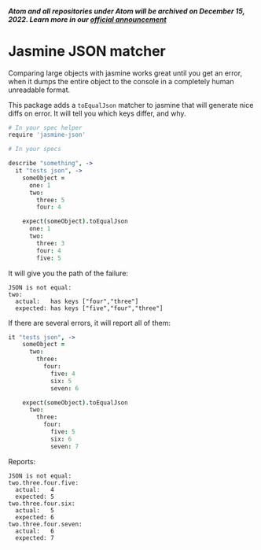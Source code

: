 ##### Atom and all repositories under Atom will be archived on December 15, 2022. Learn more in our [official announcement](https://github.blog/2022-06-08-sunsetting-atom/)
 # Jasmine JSON matcher

Comparing large objects with jasmine works great until you get an error, when it
dumps the entire object to the console in a completely human unreadable format.

This package adds a `toEqualJson` matcher to jasmine that will generate nice
diffs on error. It will tell you which keys differ, and why.

```coffee
# In your spec helper
require 'jasmine-json'

# In your specs

describe "something", ->
  it "tests json", ->
    someObject =
      one: 1
      two:
        three: 5
        four: 4

    expect(someObject).toEqualJson
      one: 1
      two:
        three: 3
        four: 4
        five: 5
```

It will give you the path of the failure:

```
JSON is not equal:
two:
  actual:   has keys ["four","three"]
  expected: has keys ["five","four","three"]
```

If there are several errors, it will report all of them:

```coffee
it "tests json", ->
    someObject =
      two:
        three:
          four:
            five: 4
            six: 5
            seven: 6

    expect(someObject).toEqualJson
      two:
        three:
          four:
            five: 5
            six: 6
            seven: 7
```

Reports:

```
JSON is not equal:
two.three.four.five:
  actual:   4
  expected: 5
two.three.four.six:
  actual:   5
  expected: 6
two.three.four.seven:
  actual:   6
  expected: 7
```
